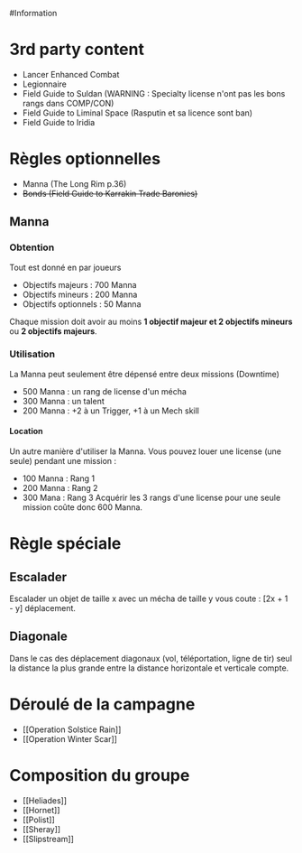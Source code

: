 #Information
# 3rd party content
- Lancer Enhanced Combat
- Legionnaire
- Field Guide to Suldan (WARNING : Specialty license n'ont pas les bons rangs dans COMP/CON)
- Field Guide to Liminal Space (Rasputin et sa licence sont ban)
- Field Guide to Iridia

# Règles optionnelles
- Manna (The Long Rim p.36)
- ~~Bonds (Field Guide to Karrakin Trade Baronies)~~

## Manna
### Obtention
Tout est donné en par joueurs
- Objectifs majeurs : 700 Manna 
- Objectifs mineurs :  200 Manna
- Objectifs optionnels : 50 Manna

Chaque mission doit avoir au moins **1 objectif majeur et 2 objectifs mineurs** ou **2 objectifs majeurs**.

### Utilisation
La Manna peut seulement être dépensé entre deux missions (Downtime)
- 500 Manna : un rang de license d'un mécha
- 300 Manna : un talent
- 200 Manna : +2 à un Trigger, +1 à un Mech skill

#### Location
Un autre manière d'utiliser la Manna. Vous pouvez louer une license (une seule) pendant une mission : 
- 100 Manna : Rang 1
- 200 Manna : Rang 2
- 300 Mana : Rang 3
Acquérir les 3 rangs d'une license pour une seule mission coûte donc 600 Manna.

# Règle spéciale
## Escalader 

Escalader un objet de taille x avec un mécha de taille y vous coute : [2x + 1 - y] déplacement.

## Diagonale

Dans le cas des déplacement diagonaux (vol, téléportation, ligne de tir) seul la distance la plus grande entre la distance horizontale et verticale compte.

# Déroulé de la campagne
- [[Operation Solstice Rain]]
- [[Operation Winter Scar]]

# Composition du groupe
- [[Heliades]]
- [[Hornet]]
- [[Polist]]
- [[Sheray]]
- [[Slipstream]]